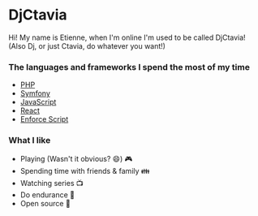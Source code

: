 # DjCtavia

Hi! My name is Etienne, when I'm online I'm used to be called DjCtavia!
(Also Dj, or just Ctavia, do whatever you want!)

### The languages and frameworks I spend the most of my time
* [PHP](https://www.php.net)
* [Symfony](https://symfony.com)
* [JavaScript](https://www.javascript.com)
* [React](https://reactjs.org)
* [Enforce Script](https://community.bistudio.com/wiki/DayZ:Enforce_Script_Syntax)

### What I like
* Playing (Wasn't it obvious? :smile:) :video_game:
* Spending time with friends & family :family:
* Watching series :tv:
* Do endurance :running:
* Open source :open_file_folder:
